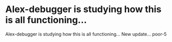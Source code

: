 # Alex-debugger is studying how this is all functioning...
Alex-debugger is studying how this is all functioning...
New  update...
poor-5